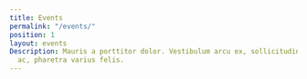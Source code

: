 ```yaml
---
title: Events
permalink: "/events/"
position: 1
layout: events
Description: Mauris a porttitor dolor. Vestibulum arcu ex, sollicitudin sit amet massa
  ac, pharetra varius felis.
---
```



